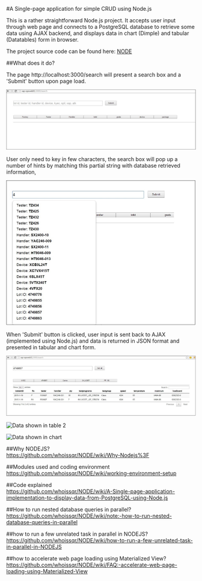 #A Single-page application for simple CRUD using Node.js

This is a rather straightforward Node.js project. It accepts user input through web page and connects to a PostgreSQL database to retrieve some data using AJAX backend, and displays data in chart (Dimple) and tabular (Datatables) form in browser.

The project source code can be found here: [NODE](https://github.com/whoissqr/NODE)

##What does it do?

The page http://localhost:3000/search will present a search box and a 'Submit' button upon page load.

![The blank page](https://github.com/whoissqr/NODE/blob/master/pic/blank_search.jpg)

User only need to key in few characters, the search box will pop up a number of hints by matching this partial string with database retrieved information,

![typeahead](https://github.com/whoissqr/NODE/blob/master/pic/Typeahead_lot.jpg)

When 'Submit' button is clicked, user input is sent back to AJAX (implemented using Node.js) and data is returned in JSON format and presented in tabular and chart form.

![Data shown in table](https://github.com/whoissqr/NODE/blob/master/pic/table.jpg)

![Data shown in table 2](https://cloud.githubusercontent.com/assets/4846507/6773618/960f97bc-d14e-11e4-8896-afba8f9c3105.jpg)

![Data shown in chart](https://cloud.githubusercontent.com/assets/4846507/6773617/960009be-d14e-11e4-9985-7dd17944cc69.jpg)

##Why NODEJS?<br>
https://github.com/whoissqr/NODE/wiki/Why-Nodejs%3F

##Modules used and coding environment<br>
https://github.com/whoissqr/NODE/wiki/working-environment-setup

##Code explained<br>
https://github.com/whoissqr/NODE/wiki/A-Single-page-application-implementation-to-display-data-from-PostgreSQL-using-Node.js

##How to run nested database queries in parallel?<br>
https://github.com/whoissqr/NODE/wiki/note:-how-to-run-nested-database-queries-in-parallel

##how to run a few unrelated task in parallel in NODEJS?<br>
https://github.com/whoissqr/NODE/wiki/how-to-run-a-few-unrelated-task-in-parallel-in-NODEJS

##how to accelerate web page loading using Materialized View?
https://github.com/whoissqr/NODE/wiki/FAQ:-accelerate-web-page-loading-using-Materialized-View
